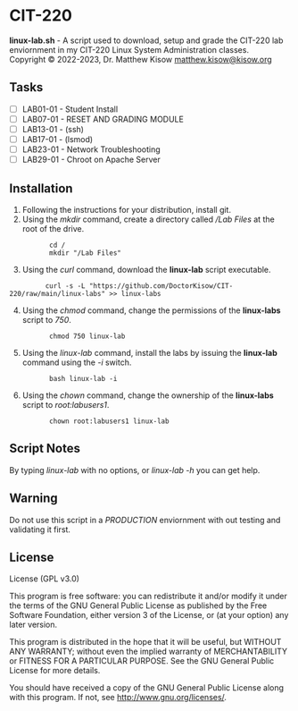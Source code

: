 # CIT-220

**linux-lab.sh** - A script used to download, setup and grade the CIT-220 lab enviornment in my CIT-220 Linux System Administration classes.<br />
Copyright &copy; 2022-2023, Dr. Matthew Kisow <matthew.kisow@kisow.org>

## Tasks
- [ ] LAB01-01 - Student Install
- [ ] LAB07-01 - RESET AND GRADING MODULE
- [ ] LAB13-01 - (ssh)
- [ ] LAB17-01 - (lsmod)
- [ ] LAB23-01 - Network Troubleshooting
- [ ] LAB29-01 - Chroot on Apache Server

## Installation
1. Following the instructions for your distribution, install git.
2. Using the _mkdir_ command, create a directory called */Lab Files* at the root of the drive.
```shell
          cd /
          mkdir "/Lab Files"
```
3. Using the _curl_ command, download the **linux-lab** script executable.
```shell
         curl -s -L "https://github.com/DoctorKisow/CIT-220/raw/main/linux-labs" >> linux-labs
```
4. Using the _chmod_ command, change the permissions of the **linux-labs** script to _750_.
```shell
          chmod 750 linux-lab

```
5. Using the _linux-lab_ command, install the labs by issuing the **linux-lab** command using the _-i_ switch.
```shell
          bash linux-lab -i
```
6. Using the _chown_ command, change the ownership of the **linux-labs** script to _root:labusers1_.
```shell
          chown root:labusers1 linux-lab
```


## Script Notes
By typing _linux-lab_ with no options, or _linux-lab -h_ you can get help.

## Warning
Do not use this script in a _PRODUCTION_ enviornment with out testing and validating it first.

## License
License (GPL v3.0)

This program is free software: you can redistribute it and/or modify it under the terms of the GNU General Public License as published by the Free Software Foundation, either version 3 of the License, or (at your option) any later version.

This program is distributed in the hope that it will be useful, but WITHOUT ANY WARRANTY; without even the implied warranty of MERCHANTABILITY or FITNESS FOR A PARTICULAR PURPOSE.  See the GNU General Public License for more details.

You should have received a copy of the GNU General Public License along with this program.  If not, see <http://www.gnu.org/licenses/>.
